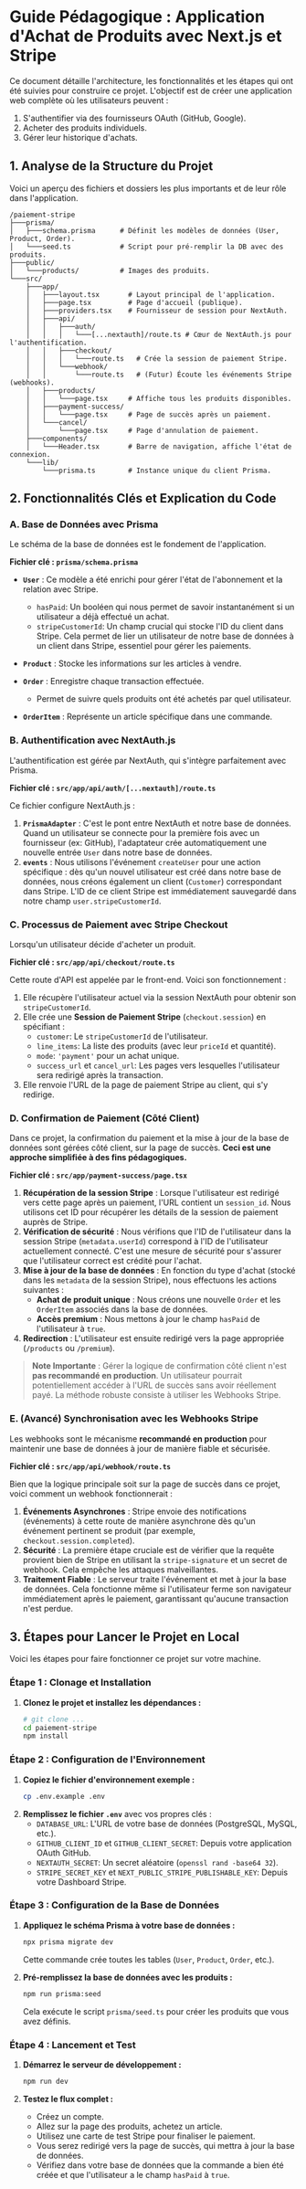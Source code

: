 # Guide Pédagogique : Application d'Achat de Produits avec Next.js et Stripe

Ce document détaille l'architecture, les fonctionnalités et les étapes qui ont été suivies pour construire ce projet. L'objectif est de créer une application web complète où les utilisateurs peuvent :
1.  S'authentifier via des fournisseurs OAuth (GitHub, Google).
2.  Acheter des produits individuels.
3.  Gérer leur historique d'achats.

## 1. Analyse de la Structure du Projet

Voici un aperçu des fichiers et dossiers les plus importants et de leur rôle dans l'application.

```
/paiement-stripe
├───prisma/
│   ├───schema.prisma      # Définit les modèles de données (User, Product, Order).
│   └───seed.ts            # Script pour pré-remplir la DB avec des produits.
├───public/
│   └───products/          # Images des produits.
└───src/
    ├───app/
    │   ├───layout.tsx       # Layout principal de l'application.
    │   ├───page.tsx         # Page d'accueil (publique).
    │   ├───providers.tsx    # Fournisseur de session pour NextAuth.
    │   ├───api/
    │   │   ├───auth/
    │   │   │   └───[...nextauth]/route.ts # Cœur de NextAuth.js pour l'authentification.
    │   │   ├───checkout/
    │   │   │   └───route.ts   # Crée la session de paiement Stripe.
    │   │   └───webhook/
    │   │       └───route.ts   # (Futur) Écoute les événements Stripe (webhooks).
    │   ├───products/
    │   │   └───page.tsx     # Affiche tous les produits disponibles.
    │   ├───payment-success/
    │   │   └───page.tsx     # Page de succès après un paiement.
    │   └───cancel/
    │       └───page.tsx     # Page d'annulation de paiement.
    ├───components/
    │   └───Header.tsx       # Barre de navigation, affiche l'état de connexion.
    └───lib/
        └───prisma.ts        # Instance unique du client Prisma.
```

## 2. Fonctionnalités Clés et Explication du Code

### A. Base de Données avec Prisma

Le schéma de la base de données est le fondement de l'application.

**Fichier clé : `prisma/schema.prisma`**

*   **`User`** : Ce modèle a été enrichi pour gérer l'état de l'abonnement et la relation avec Stripe.
    *   `hasPaid`: Un booléen qui nous permet de savoir instantanément si un utilisateur a déjà effectué un achat.
    *   `stripeCustomerId`: Un champ crucial qui stocke l'ID du client dans Stripe. Cela permet de lier un utilisateur de notre base de données à un client dans Stripe, essentiel pour gérer les paiements.

*   **`Product`** : Stocke les informations sur les articles à vendre.

*   **`Order`** : Enregistre chaque transaction effectuée.
    *   Permet de suivre quels produits ont été achetés par quel utilisateur.

*   **`OrderItem`** : Représente un article spécifique dans une commande.

### B. Authentification avec NextAuth.js

L'authentification est gérée par NextAuth, qui s'intègre parfaitement avec Prisma.

**Fichier clé : `src/app/api/auth/[...nextauth]/route.ts`**

Ce fichier configure NextAuth.js :
1.  **`PrismaAdapter`** : C'est le pont entre NextAuth et notre base de données. Quand un utilisateur se connecte pour la première fois avec un fournisseur (ex: GitHub), l'adaptateur crée automatiquement une nouvelle entrée `User` dans notre base de données.
2.  **`events`** : Nous utilisons l'événement `createUser` pour une action spécifique : dès qu'un nouvel utilisateur est créé dans notre base de données, nous créons également un client (`Customer`) correspondant dans Stripe. L'ID de ce client Stripe est immédiatement sauvegardé dans notre champ `user.stripeCustomerId`.

### C. Processus de Paiement avec Stripe Checkout

Lorsqu'un utilisateur décide d'acheter un produit.

**Fichier clé : `src/app/api/checkout/route.ts`**

Cette route d'API est appelée par le front-end. Voici son fonctionnement :
1.  Elle récupère l'utilisateur actuel via la session NextAuth pour obtenir son `stripeCustomerId`.
2.  Elle crée une **Session de Paiement Stripe** (`checkout.session`) en spécifiant :
    *   `customer`: Le `stripeCustomerId` de l'utilisateur.
    *   `line_items`: La liste des produits (avec leur `priceId` et quantité).
    *   `mode`: `'payment'` pour un achat unique.
    *   `success_url` et `cancel_url`: Les pages vers lesquelles l'utilisateur sera redirigé après la transaction.
3.  Elle renvoie l'URL de la page de paiement Stripe au client, qui s'y redirige.

### D. Confirmation de Paiement (Côté Client)

Dans ce projet, la confirmation du paiement et la mise à jour de la base de données sont gérées côté client, sur la page de succès. **Ceci est une approche simplifiée à des fins pédagogiques.**

**Fichier clé : `src/app/payment-success/page.tsx`**

1.  **Récupération de la session Stripe** : Lorsque l'utilisateur est redirigé vers cette page après un paiement, l'URL contient un `session_id`. Nous utilisons cet ID pour récupérer les détails de la session de paiement auprès de Stripe.
2.  **Vérification de sécurité** : Nous vérifions que l'ID de l'utilisateur dans la session Stripe (`metadata.userId`) correspond à l'ID de l'utilisateur actuellement connecté. C'est une mesure de sécurité pour s'assurer que l'utilisateur correct est crédité pour l'achat.
3.  **Mise à jour de la base de données** : En fonction du type d'achat (stocké dans les `metadata` de la session Stripe), nous effectuons les actions suivantes :
    *   **Achat de produit unique** : Nous créons une nouvelle `Order` et les `OrderItem` associés dans la base de données.
    *   **Accès premium** : Nous mettons à jour le champ `hasPaid` de l'utilisateur à `true`.
4.  **Redirection** : L'utilisateur est ensuite redirigé vers la page appropriée (`/products` ou `/premium`).

> **Note Importante** : Gérer la logique de confirmation côté client n'est **pas recommandé en production**. Un utilisateur pourrait potentiellement accéder à l'URL de succès sans avoir réellement payé. La méthode robuste consiste à utiliser les Webhooks Stripe.

### E. (Avancé) Synchronisation avec les Webhooks Stripe

Les webhooks sont le mécanisme **recommandé en production** pour maintenir une base de données à jour de manière fiable et sécurisée.

**Fichier clé : `src/app/api/webhook/route.ts`**

Bien que la logique principale soit sur la page de succès dans ce projet, voici comment un webhook fonctionnerait :
1.  **Événements Asynchrones** : Stripe envoie des notifications (événements) à cette route de manière asynchrone dès qu'un événement pertinent se produit (par exemple, `checkout.session.completed`).
2.  **Sécurité** : La première étape cruciale est de vérifier que la requête provient bien de Stripe en utilisant la `stripe-signature` et un secret de webhook. Cela empêche les attaques malveillantes.
3.  **Traitement Fiable** : Le serveur traite l'événement et met à jour la base de données. Cela fonctionne même si l'utilisateur ferme son navigateur immédiatement après le paiement, garantissant qu'aucune transaction n'est perdue.

## 3. Étapes pour Lancer le Projet en Local

Voici les étapes pour faire fonctionner ce projet sur votre machine.

### Étape 1 : Clonage et Installation

1.  **Clonez le projet et installez les dépendances :**
    ```bash
    # git clone ...
    cd paiement-stripe
    npm install
    ```

### Étape 2 : Configuration de l'Environnement

1.  **Copiez le fichier d'environnement exemple :**
    ```bash
    cp .env.example .env
    ```
2.  **Remplissez le fichier `.env`** avec vos propres clés :
    *   `DATABASE_URL`: L'URL de votre base de données (PostgreSQL, MySQL, etc.).
    *   `GITHUB_CLIENT_ID` et `GITHUB_CLIENT_SECRET`: Depuis votre application OAuth GitHub.
    *   `NEXTAUTH_SECRET`: Un secret aléatoire (`openssl rand -base64 32`).
    *   `STRIPE_SECRET_KEY` et `NEXT_PUBLIC_STRIPE_PUBLISHABLE_KEY`: Depuis votre Dashboard Stripe.

### Étape 3 : Configuration de la Base de Données

1.  **Appliquez le schéma Prisma à votre base de données :**
    ```bash
    npx prisma migrate dev
    ```
    Cette commande crée toutes les tables (`User`, `Product`, `Order`, etc.).

2.  **Pré-remplissez la base de données avec les produits :**
    ```bash
    npm run prisma:seed
    ```
    Cela exécute le script `prisma/seed.ts` pour créer les produits que vous avez définis.

### Étape 4 : Lancement et Test

1.  **Démarrez le serveur de développement :**
    ```bash
    npm run dev
    ```

2.  **Testez le flux complet :**
    *   Créez un compte.
    *   Allez sur la page des produits, achetez un article.
    *   Utilisez une carte de test Stripe pour finaliser le paiement.
    *   Vous serez redirigé vers la page de succès, qui mettra à jour la base de données.
    *   Vérifiez dans votre base de données que la commande a bien été créée et que l'utilisateur a le champ `hasPaid` à `true`.

